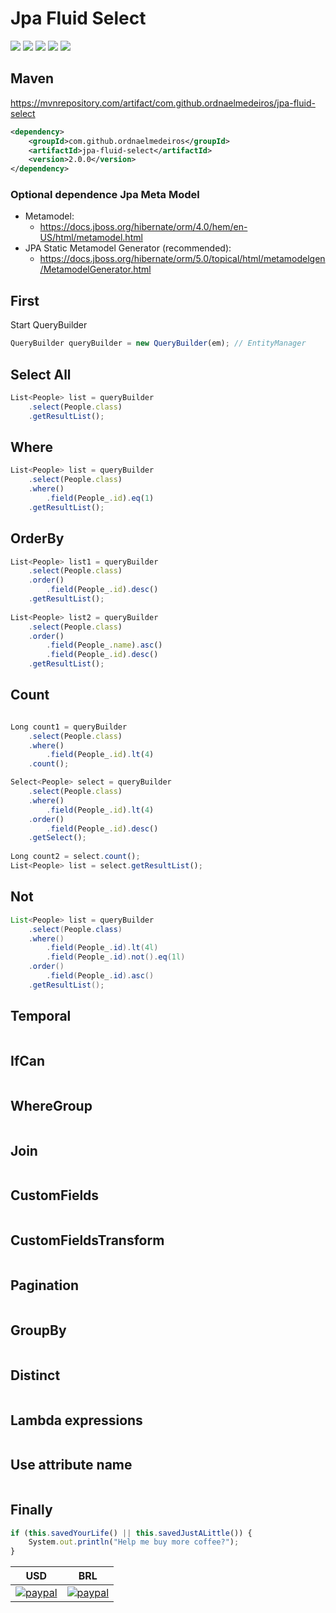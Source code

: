 # Jpa Fluid Select

![](https://img.shields.io/github/stars/ordnaelmedeiros/jpa-fluid-select.svg) ![](https://img.shields.io/github/forks/ordnaelmedeiros/jpa-fluid-select.svg) ![](https://img.shields.io/github/tag/ordnaelmedeiros/jpa-fluid-select.svg) ![](https://img.shields.io/github/release/ordnaelmedeiros/jpa-fluid-select.svg) ![](https://img.shields.io/github/issues/ordnaelmedeiros/jpa-fluid-select.svg)

## Maven
https://mvnrepository.com/artifact/com.github.ordnaelmedeiros/jpa-fluid-select
```xml
<dependency>
	<groupId>com.github.ordnaelmedeiros</groupId>
	<artifactId>jpa-fluid-select</artifactId>
	<version>2.0.0</version>
</dependency>
```

### Optional dependence Jpa Meta Model
- Metamodel:
	- https://docs.jboss.org/hibernate/orm/4.0/hem/en-US/html/metamodel.html
- JPA Static Metamodel Generator (recommended):
	- https://docs.jboss.org/hibernate/orm/5.0/topical/html/metamodelgen/MetamodelGenerator.html


## First
Start QueryBuilder
```javascript
QueryBuilder queryBuilder = new QueryBuilder(em); // EntityManager
```


## Select All
```javascript
List<People> list = queryBuilder
	.select(People.class)
	.getResultList();
```

## Where
```javascript
List<People> list = queryBuilder
	.select(People.class)
	.where()
		.field(People_.id).eq(1)
	.getResultList();
```

## OrderBy
```javascript
List<People> list1 = queryBuilder
	.select(People.class)
	.order()
		.field(People_.id).desc()
	.getResultList();
	
List<People> list2 = queryBuilder
	.select(People.class)
	.order()
		.field(People_.name).asc()
		.field(People_.id).desc()
	.getResultList();
```


## Count
```javascript

Long count1 = queryBuilder
	.select(People.class)
	.where()
		.field(People_.id).lt(4)
	.count();

Select<People> select = queryBuilder
	.select(People.class)
	.where()
		.field(People_.id).lt(4)
	.order()
		.field(People_.id).desc()
	.getSelect();
	
Long count2 = select.count();
List<People> list = select.getResultList();

```

## Not
```java
List<People> list = queryBuilder
	.select(People.class)
	.where()
		.field(People_.id).lt(4l)
		.field(People_.id).not().eq(1l)
	.order()
		.field(People_.id).asc()
	.getResultList();
```

## Temporal
```javascript

```

## IfCan
```javascript

```

## WhereGroup
```javascript

```

## Join
```javascript

```

## CustomFields
```javascript

```

## CustomFieldsTransform
```javascript

```

## Pagination
```javascript

```

## GroupBy
```javascript

```

## Distinct
```javascript

```

## Lambda expressions
```javascript


```

## Use attribute name
```javascript

```

## Finally

```javascript
if (this.savedYourLife() || this.savedJustALittle()) {
	System.out.println("Help me buy more coffee?");
}
```

|USD|BRL|
|:---:|:---:|
|[![paypal](https://www.paypalobjects.com/en_US/i/btn/btn_donateCC_LG.gif)](https://www.paypal.com/cgi-bin/webscr?cmd=_donations&business=QR5L9PULKKUCN&item_name=Coffe&currency_code=USD&source=url)|[![paypal](https://www.paypalobjects.com/pt_BR/i/btn/btn_donateCC_LG.gif)](https://www.paypal.com/cgi-bin/webscr?cmd=_donations&business=QR5L9PULKKUCN&item_name=Caf%C3%A9&currency_code=BRL&source=url)|